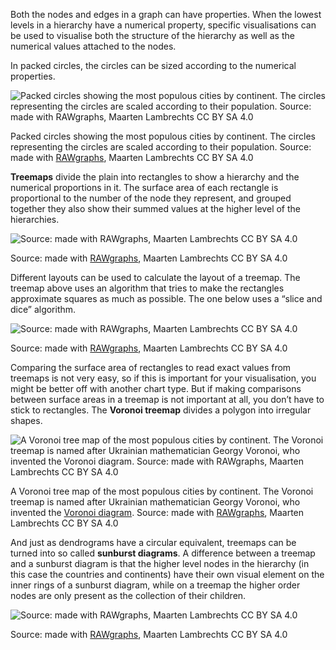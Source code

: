 Both the nodes and edges in a graph can have properties. When the lowest levels in a hierarchy have a numerical property, specific visualisations can be used to visualise both the structure of the hierarchy as well as the numerical values attached to the nodes.

In packed circles, the circles can be sized according to the numerical properties.

![Packed circles showing the most populous cities by continent. The circles representing the circles are scaled according to their population. Source: made with [RAWgraphs](https://app.rawgraphs.io/), Maarten Lambrechts CC BY SA 4.0](Visualising%20hierarchies%20and%20networks%208bba0c0b346b49f1878fd362f1b4f86c/circle-packing-population.svg)

Packed circles showing the most populous cities by continent. The circles representing the circles are scaled according to their population. Source: made with [RAWgraphs](https://app.rawgraphs.io/), Maarten Lambrechts CC BY SA 4.0

**Treemaps** divide the plain into rectangles to show a hierarchy and the numerical proportions in it. The surface area of each rectangle is proportional to the number of the node they represent, and grouped together they also show their summed values at the higher level of the hierarchies.

![Source: made with [RAWgraphs](https://app.rawgraphs.io/), Maarten Lambrechts CC BY SA 4.0](Visualising%20hierarchies%20and%20networks%208bba0c0b346b49f1878fd362f1b4f86c/treemap-cities.svg)

Source: made with [RAWgraphs](https://app.rawgraphs.io/), Maarten Lambrechts CC BY SA 4.0

Different layouts can be used to calculate the layout of a treemap. The treemap above uses an algorithm that tries to make the rectangles approximate squares as much as possible. The one below uses a “slice and dice” algorithm.

![Source: made with [RAWgraphs](https://app.rawgraphs.io/), Maarten Lambrechts CC BY SA 4.0](Visualising%20hierarchies%20and%20networks%208bba0c0b346b49f1878fd362f1b4f86c/treemap-cities-slice-dice.svg)

Source: made with [RAWgraphs](https://app.rawgraphs.io/), Maarten Lambrechts CC BY SA 4.0

Comparing the surface area of rectangles to read exact values from treemaps is not very easy, so if this is important for your visualisation, you might be better off with another chart type. But if making comparisons between surface areas in a treemap is not important at all, you don’t have to stick to rectangles. The **Voronoi treemap** divides a polygon into irregular shapes.

![A Voronoi tree map of the most populous cities by continent. The Voronoi treemap is named after Ukrainian mathematician Georgy Voronoi, who invented the [Voronoi diagram](https://en.wikipedia.org/wiki/Voronoi_diagram). Source: made with [RAWgraphs](https://app.rawgraphs.io/), Maarten Lambrechts CC BY SA 4.0](Visualising%20hierarchies%20and%20networks%208bba0c0b346b49f1878fd362f1b4f86c/voronoi-treemap-cities.svg)

A Voronoi tree map of the most populous cities by continent. The Voronoi treemap is named after Ukrainian mathematician Georgy Voronoi, who invented the [Voronoi diagram](https://en.wikipedia.org/wiki/Voronoi_diagram). Source: made with [RAWgraphs](https://app.rawgraphs.io/), Maarten Lambrechts CC BY SA 4.0

And just as dendrograms have a circular equivalent, treemaps can be turned into so called **sunburst diagrams**. A difference between a treemap and a sunburst diagram is that the higher level nodes in the hierarchy (in this case the countries and continents) have their own visual element on the inner rings of a sunburst diagram, while on a treemap the higher order nodes are only present as the collection of their children.

![Source: made with [RAWgraphs](https://app.rawgraphs.io/), Maarten Lambrechts CC BY SA 4.0](Visualising%20hierarchies%20and%20networks%208bba0c0b346b49f1878fd362f1b4f86c/cities-sunburst.svg)

Source: made with [RAWgraphs](https://app.rawgraphs.io/), Maarten Lambrechts CC BY SA 4.0